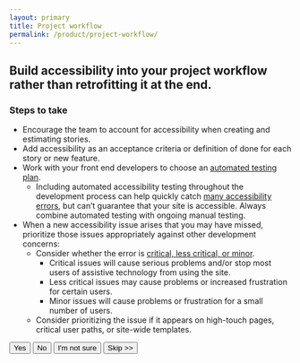```yaml
---
layout: primary
title: Project workflow
permalink: /product/project-workflow/
---
```


## Build accessibility into your project workflow rather than retrofitting it at the end.

### Steps to take
- Encourage the team to account for accessibility when creating and estimating stories.
- Add accessibility as an acceptance criteria or definition of done for each story or new feature.
- Work with your front end developers to choose an [automated testing plan](/front-end/automated-testing/).
  - Including automated accessibility testing throughout the development process can help quickly catch [many accessibility errors](https://accessibility.blog.gov.uk/2017/02/24/what-we-found-when-we-tested-tools-on-the-worlds-least-accessible-webpage/), but can’t guarantee that your site is accessible. Always combine automated testing with ongoing manual testing.
- When a new accessibility issue arises that you may have missed, prioritize those issues appropriately against other development concerns:
  - Consider whether the error is [critical, less critical, or minor](https://pages.18f.gov/accessibility/checklist/).
    - Critical issues will cause serious problems and/or stop most users of assistive technology from using the site.
    - Less critical issues may cause problems or increased frustration for certain users.
    - Minor issues will cause problems or frustration for a small number of users.
  - Consider prioritizing the issue if it appears on high-touch pages, critical user paths, or site-wide templates.


<button>
  <i class="fa fa-check" aria-hidden="true"></i>
  Yes
</button>
<button class="usa-button-secondary">
  <i class="fa fa-times" aria-hidden="true"></i>
  No
</button>
<button class="usa-button button-question">
  <i class="fa fa-question" aria-hidden="true"></i>
  I'm not sure
</button>
<button class="usa-button-outline button-skip" type="button">Skip >></button>
